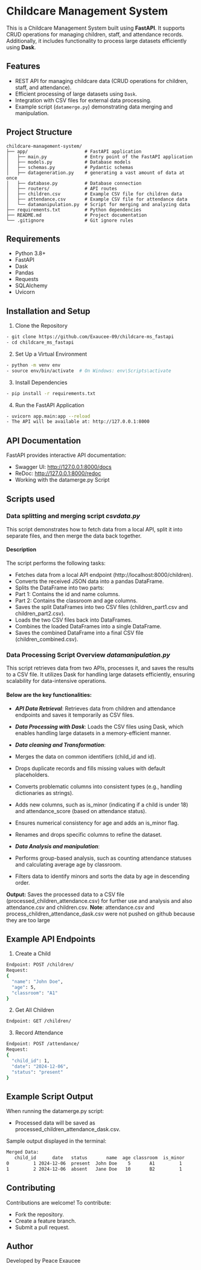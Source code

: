 # Childcare Management System

This is a Childcare Management System built using **FastAPI**. It supports CRUD operations for managing children, staff, and attendance records. Additionally, it includes functionality to process large datasets efficiently using **Dask**.

## Features
- REST API for managing childcare data (CRUD operations for children, staff, and attendance).
- Efficient processing of large datasets using `Dask`.
- Integration with CSV files for external data processing.
- Example script (`datamerge.py`) demonstrating data merging and manipulation.

## Project Structure
```plaintext
childcare-management-system/
├── app/                     # FastAPI application
│   ├── main.py              # Entry point of the FastAPI application
│   ├── models.py            # Database models
│   ├── schemas.py           # Pydantic schemas
│   ├── datageneration.py    # generating a vast amount of data at once
│   ├── database.py          # Database connection
│   ├── routers/             # API routes
│   ├── children.csv         # Example CSV file for children data
│   ├── attendance.csv       # Example CSV file for attendance data
│   └── datamanipulation.py  # Script for merging and analyzing data
├── requirements.txt         # Python dependencies
├── README.md                # Project documentation
└── .gitignore               # Git ignore rules

```
## Requirements
- Python 3.8+
- FastAPI
- Dask
- Pandas
- Requests
- SQLAlchemy
- Uvicorn


## Installation and Setup
1. Clone the Repository
```bash
- git clone https://github.com/Exaucee-09/childcare-ms_fastapi
- cd childcare_ms_fastapi
```
2. Set Up a Virtual Environment
```bash
- python -m venv env
- source env/bin/activate  # On Windows: env\Scripts\activate
```
3. Install Dependencies
```bash
- pip install -r requirements.txt
```
4. Run the FastAPI Application
```bash
- uvicorn app.main:app --reload
- The API will be available at: http://127.0.0.1:8000
```

## API Documentation
FastAPI provides interactive API documentation:

- Swagger UI: http://127.0.0.1:8000/docs
- ReDoc: http://127.0.0.1:8000/redoc
- Working with the datamerge.py Script

## Scripts used

### Data splitting and merging script ***csvdata.py***
This script demonstrates how to fetch data from a local API, split it into separate files, and then merge the data back together.

#### Description
The script performs the following tasks:

- Fetches data from a local API endpoint (http://localhost:8000/children).
- Converts the received JSON data into a pandas DataFrame.
- Splits the DataFrame into two parts:
- Part 1: Contains the id and name columns.
- Part 2: Contains the classroom and age columns.
- Saves the split DataFrames into two CSV files (children_part1.csv and children_part2.csv).
- Loads the two CSV files back into DataFrames.
- Combines the loaded DataFrames into a single DataFrame.
- Saves the combined DataFrame into a final CSV file (children_combined.csv).

### Data Processing Script Overview ***datamanipulation.py***
This script retrieves data from two APIs, processes it, and saves the results to a CSV file. It utilizes Dask for handling large datasets efficiently, ensuring scalability for data-intensive operations.

#### Below are the key functionalities:

- ***API Data Retrieval***: Retrieves data from children and attendance endpoints and saves it temporarily as CSV files.

- ***Data Processing with Dask***:  Loads the CSV files using Dask, which enables handling large datasets in a memory-efficient manner.

- ***Data cleaning and Transformation***:
- Merges the data on common identifiers (child_id and id).
- Drops duplicate records and fills missing values with default placeholders.
- Converts problematic columns into consistent types (e.g., handling dictionaries as strings).
- Adds new columns, such as is_minor (indicating if a child is under 18) and attendance_score (based on attendance status).
- Ensures numerical consistency for age and adds an is_minor flag.
- Renames and drops specific columns to refine the dataset.

- ***Data Analysis and manipulation***:
- Performs group-based analysis, such as counting attendance statuses and calculating average age by classroom.
- Filters data to identify minors and sorts the data by age in descending order.

**Output:** Saves the processed data to a CSV file (processed_children_attendance.csv) for further use and analysis and also attendance.csv and children.csv.
**Note**: attendance.csv and process_children_attendance_dask.csv were not pushed on github because they are too large

## Example API Endpoints
1. Create a Child
```bash
Endpoint: POST /children/
Request:
{
  "name": "John Doe",
  "age": 5,
  "classroom": "A1"
}
```
2. Get All Children
```bash
Endpoint: GET /children/
```
3. Record Attendance
```bash
Endpoint: POST /attendance/
Request:
{
  "child_id": 1,
  "date": "2024-12-06",
  "status": "present"
}
```
## Example Script Output
When running the datamerge.py script:

- Processed data will be saved as processed_children_attendance_dask.csv.

Sample output displayed in the terminal:
```bash
Merged Data:
   child_id      date   status       name  age classroom  is_minor
0         1 2024-12-06  present  John Doe    5       A1         1
1         2 2024-12-06  absent   Jane Doe   10       B2         1
```
## Contributing
Contributions are welcome!
To contribute:

- Fork the repository.
- Create a feature branch.
- Submit a pull request.

## Author
Developed by Peace Exaucee
